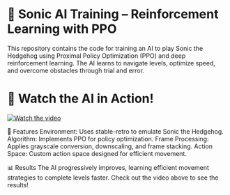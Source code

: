 # 🦔 Sonic AI Training – Reinforcement Learning with PPO
This repository contains the code for training an AI to play Sonic the Hedgehog using Proximal Policy Optimization (PPO) and deep reinforcement learning. The AI learns to navigate levels, optimize speed, and overcome obstacles through trial and error.

# 🎥 Watch the AI in Action!
[![Watch the video](https://img.youtube.com/vi/4mnWYvOmSmo/maxresdefault.jpg)](https://www.youtube.com/watch?v=4mnWYvOmSmo)

🚀 Features
Environment: Uses stable-retro to emulate Sonic the Hedgehog.
Algorithm: Implements PPO for policy optimization.
Frame Processing: Applies grayscale conversion, downscaling, and frame stacking.
Action Space: Custom action space designed for efficient movement.

📊 Results
The AI progressively improves, learning efficient movement strategies to complete levels faster. Check out the video above to see the results!
